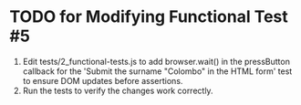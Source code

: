 # TODO for Modifying Functional Test #5

1. Edit tests/2_functional-tests.js to add browser.wait() in the pressButton callback for the 'Submit the surname "Colombo" in the HTML form' test to ensure DOM updates before assertions.
2. Run the tests to verify the changes work correctly.
